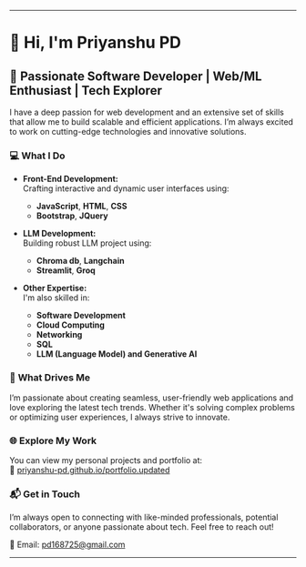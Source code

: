 

---

# 👋 Hi, I'm **Priyanshu PD**

## 🌟 **Passionate Software Developer | Web/ML Enthusiast | Tech Explorer**

I have a deep passion for web development and an extensive set of skills that allow me to build scalable and efficient applications. I’m always excited to work on cutting-edge technologies and innovative solutions.

### 💻 **What I Do**

- **Front-End Development:**  
  Crafting interactive and dynamic user interfaces using:
  - **JavaScript**, **HTML**, **CSS**
  - **Bootstrap**, **JQuery**

- **LLM Development:**  
  Building robust LLM project using:
  - **Chroma db**, **Langchain**
  - **Streamlit**, **Groq**

- **Other Expertise:**  
  I'm also skilled in:
  - **Software Development**
  - **Cloud Computing**
  - **Networking**
  - **SQL**
  - **LLM (Language Model) and Generative AI**

### 🚀 **What Drives Me**

I’m passionate about creating seamless, user-friendly web applications and love exploring the latest tech trends. Whether it's solving complex problems or optimizing user experiences, I always strive to innovate.

### 🌐 **Explore My Work**

You can view my personal projects and portfolio at:  
🔗 [priyanshu-pd.github.io/portfolio.updated](https://priyanshu-pd.github.io/portfolio.updated/)

### 📬 **Get in Touch**

I’m always open to connecting with like-minded professionals, potential collaborators, or anyone passionate about tech. Feel free to reach out!

📧 Email: [pd168725@gmail.com](mailto:pd168725@gmail.com)

---

